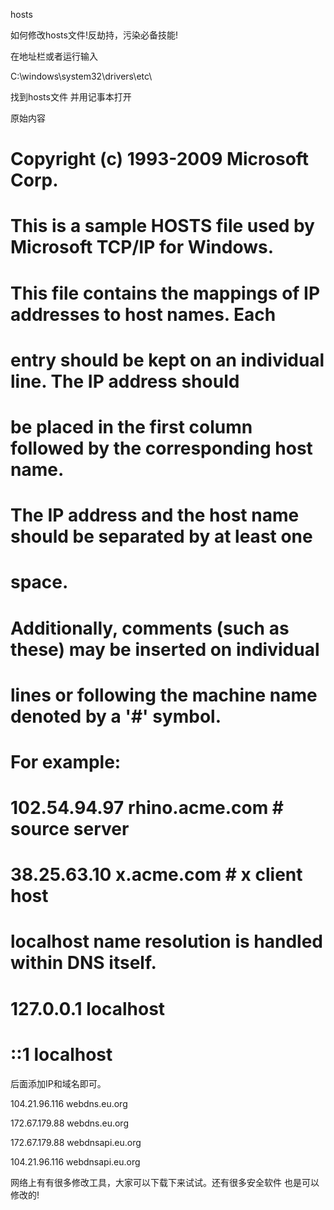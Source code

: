 hosts

如何修改hosts文件!反劫持，污染必备技能!

在地址栏或者运行输入 

C:\windows\system32\drivers\etc\

找到hosts文件 并用记事本打开

原始内容

# Copyright (c) 1993-2009 Microsoft Corp.
#
# This is a sample HOSTS file used by Microsoft TCP/IP for Windows.
#
# This file contains the mappings of IP addresses to host names. Each
# entry should be kept on an individual line. The IP address should
# be placed in the first column followed by the corresponding host name.
# The IP address and the host name should be separated by at least one
# space.
#
# Additionally, comments (such as these) may be inserted on individual
# lines or following the machine name denoted by a '#' symbol.
#
# For example:
#
# 102.54.94.97 rhino.acme.com # source server
# 38.25.63.10 x.acme.com # x client host
# localhost name resolution is handled within DNS itself.
# 127.0.0.1 localhost
# ::1 localhost


后面添加IP和域名即可。

104.21.96.116  webdns.eu.org

172.67.179.88 webdns.eu.org

172.67.179.88 webdnsapi.eu.org

104.21.96.116  webdnsapi.eu.org




网络上有有很多修改工具，大家可以下载下来试试。还有很多安全软件 也是可以修改的!
